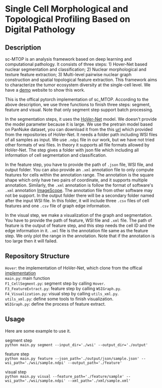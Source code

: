# Single Cell Morphological and Topological Profiling Based on Digital Pathology

## Description

sc-MTOP is an analysis framework based on deep learning and computational pathology. It consists of three steps: 1) Hover-Net based nuclear segmentation and classification; 2) Nuclear morphological and texture feature extraction; 3) Multi-level pairwise nuclear graph construction and spatial topological feature extraction. This framework aims to characterize the tumor ecosystem diversity at the single-cell level. We have a [demo](http://101.132.124.14/#/dashboard) website to show this work.

This is the offical pytorch implementation of sc_MTOP. According to the above description, we use three functions to finish three steps: segment, feature and visual. Note that only segment step support batch processing.

In the segmentation steps, it uses the [HoVer-Net](https://github.com/vqdang/hover_net) model. We doesn't provide the model parameter because it is large. We use the pretrain model based on PanNuke dataset, you can download it from the this [url](https://drive.google.com/file/d/1SbSArI3KOOWHxRlxnjchO7_MbWzB4lNR/view) which provided from the repositories of HoVer-Net.  It needs a folder path including WSI files of all samples as input. We use `.ndpi` file in our work, but we have not tried other formats of wsi files. In theory it supports all file formats allowed by HoVer-Net. The step gives a folder with json file which including all information of cell segmentation and classification.

In the feature step, you have to provide the path of `.json` file, WSI file, and output folder. You can also provide an `.xml` annotation file to only compute features for cells within the annotation range. The annotation is the square shape which only have two pairs of coordinate, and it supports multiple annotation. Similarly, the `.xml` annotation is follow the format of software's `.xml` annotation [ImageScope](https://www.leicabiosystems.com/zh/digital-pathology/manage/aperio-imagescope/). The annotation file from other software may not be support. In the output folder there will be a secondary folder named after the input WSI file. In this folder, it will include three `.csv` files of cell features and one `.csv` file of graph edge information.

In the visual step, we make a visualization of the graph and segmentation. You have to provide the path of feature, WSI file and `.xml` file. The path of feature is the output of feature step, and this step needs the cell ID and the edge information in it. `.xml` file is the annotation file same as the feature step. We only plot the range in the annotation. Note that if the annotation is too large then it will failed.

## Repository Structure
`Hover`: the implementation of HoVer-Net, which clone from the offical [implementation](https://github.com/vqdang/hover_net)  
`main.py`: main function  
`F1_CellSegment.py`: segment step by calling `Hover`.  
`F3_FeatureExtract.py`: feature step by calling `WSIGraph.py`.  
`F4_Visualization.py`: visual step by calling `utils_xml.py`.  
`utils_xml.py`: define some tools to finish visualization.  
`WSIGraph.py`: define the process of feature extract.

## Usage
Here are some example to use it.

segment step  
`python main.py segment --input_dir='./wsi' --output_dir='./output'`  

feature step  
`python main.py feature --json_path='./output/json/sample.json' --wsi_path='./wsi/sample.ndpi' --output_path='./feature'`

visual step  
`python main.py visual --feature_path='./feature/sample' --wsi_path='./wsi/sample.ndpi' --xml_path='./xml/sample.xml'`